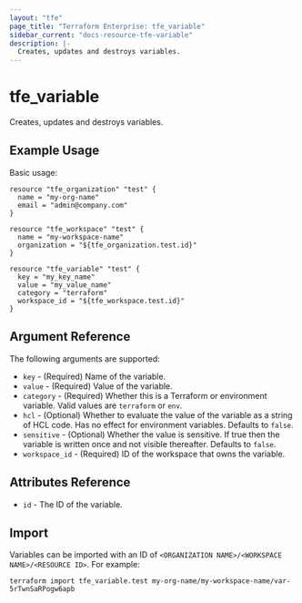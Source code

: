 ```yaml
---
layout: "tfe"
page_title: "Terraform Enterprise: tfe_variable"
sidebar_current: "docs-resource-tfe-variable"
description: |-
  Creates, updates and destroys variables.
---
```


# tfe_variable

Creates, updates and destroys variables.

## Example Usage

Basic usage:

```hcl
resource "tfe_organization" "test" {
  name = "my-org-name"
  email = "admin@company.com"
}

resource "tfe_workspace" "test" {
  name = "my-workspace-name"
  organization = "${tfe_organization.test.id}"
}

resource "tfe_variable" "test" {
  key = "my_key_name"
  value = "my_value_name"
  category = "terraform"
  workspace_id = "${tfe_workspace.test.id}"
}
```

## Argument Reference

The following arguments are supported:

* `key` - (Required) Name of the variable.
* `value` - (Required) Value of the variable.
* `category` - (Required) Whether this is a Terraform or environment variable.
  Valid values are `terraform` or `env`.
* `hcl` - (Optional) Whether to evaluate the value of the variable as a string
  of HCL code. Has no effect for environment variables. Defaults to `false`.
* `sensitive` - (Optional) Whether the value is sensitive. If true then the
  variable is written once and not visible thereafter. Defaults to `false`.
* `workspace_id` - (Required) ID of the workspace that owns the variable.

## Attributes Reference

* `id` - The ID of the variable.

## Import

Variables can be imported with an ID of `<ORGANIZATION NAME>/<WORKSPACE NAME>/<RESOURCE ID>`. For example:

```shell
terraform import tfe_variable.test my-org-name/my-workspace-name/var-5rTwnSaRPogw6apb
```
